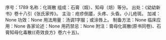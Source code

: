 序号：1789
名称：化斑散
组成：石膏（煅）、知母（焙）等分。
出处：《幼幼新书》卷十八引《张氏家传》。
主治：疮疹倒靥，头疼、头昏。小儿疮斑。
加减：None
功效：None
用法用量：汤调1字服；或涂唇上。
制备方法：None
临床应用：None
各家论述：None
用药禁忌：None
附注：膏母化斑散(原书同卷)、石膏知母化毒散(《奇效良方》卷六十五)。
